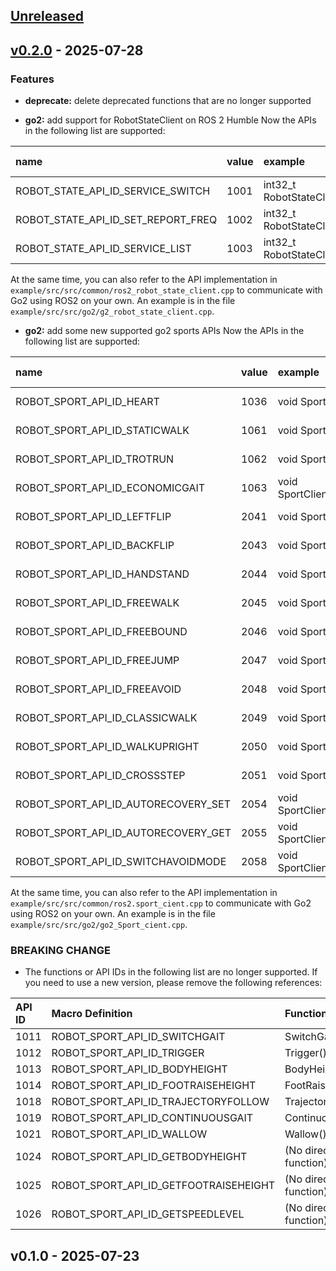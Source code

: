 <a name="unreleased"></a>
## [Unreleased]


<a name="v0.2.0"></a>
## [v0.2.0] - 2025-07-28
### Features
- **deprecate:** delete deprecated functions that are no longer supported

- **go2:** add support for RobotStateClient on ROS 2 Humble
Now the APIs in the following list are supported:

| name | value | example | ros2 version|
| :------------------------------------ | :---- | :----------------------------------------------------------- | :------- |
| ROBOT_STATE_API_ID_SERVICE_SWITCH| 1001 | int32_t RobotStateClient::ServiceSwitch(); | humble |
| ROBOT_STATE_API_ID_SET_REPORT_FREQ| 1002 | int32_t RobotStateClient::SetReportFreq(); | humble |
| ROBOT_STATE_API_ID_SERVICE_LIST| 1003 | int32_t RobotStateClient::ServiceList(); | humble |

At the same time, you can also refer to the API implementation in `example/src/src/common/ros2_robot_state_client.cpp` to communicate with Go2 using ROS2 on your own. An example is in the file` example/src/src/go2/g2_robot_state_client.cpp`.
- **go2:** add some new supported go2 sports APIs
Now the APIs in the following list are supported:

| name                                  | value | example                                                      | ros2 version |
| :------------------------------------ | :---- | :----------------------------------------------------------- | :---- |
| ROBOT_SPORT_API_ID_HEART            | 1036  | void SportClient::Heart();   | foxy humble |
| ROBOT_SPORT_API_ID_STATICWALK       | 1061  | void SportClient::StaticWalk(); | foxy humble |
| ROBOT_SPORT_API_ID_TROTRUN          | 1062  | void SportClient::TrotRun(); | foxy humble |
| ROBOT_SPORT_API_ID_ECONOMICGAIT     | 1063  | void SportClient::EconomicGait(); | foxy humble |
| ROBOT_SPORT_API_ID_LEFTFLIP         | 2041  | void SportClient::LeftFlip(); | foxy humble |
| ROBOT_SPORT_API_ID_BACKFLIP         | 2043  | void SportClient::BackFlip(); | foxy humble |
| ROBOT_SPORT_API_ID_HANDSTAND        | 2044  | void SportClient::HandStand(); | foxy humble |
| ROBOT_SPORT_API_ID_FREEWALK         | 2045  | void SportClient::FreeWalk(); | foxy humble |
| ROBOT_SPORT_API_ID_FREEBOUND        | 2046  | void SportClient::FreeBound(); | foxy humble |
| ROBOT_SPORT_API_ID_FREEJUMP         | 2047  | void SportClient::FreeJump(); | foxy humble |
| ROBOT_SPORT_API_ID_FREEAVOID        | 2048  | void SportClient::FreeAvoid(); | foxy humble |
| ROBOT_SPORT_API_ID_CLASSICWALK      | 2049  | void SportClient::ClassicWalk(); | foxy humble |
| ROBOT_SPORT_API_ID_WALKUPRIGHT      | 2050  | void SportClient::WalkUpright(); | foxy humble |
| ROBOT_SPORT_API_ID_CROSSSTEP        | 2051  | void SportClient::CrossStep(); | foxy humble |
| ROBOT_SPORT_API_ID_AUTORECOVERY_SET | 2054  | void SportClient::AutoRecoverySet(); | foxy humble |
| ROBOT_SPORT_API_ID_AUTORECOVERY_GET | 2055  | void SportClient::AutoRecoveryGet(); | humble |
| ROBOT_SPORT_API_ID_SWITCHAVOIDMODE  | 2058  | void SportClient::SwitchAvoidMode(); | foxy humble |

At the same time, you can also refer to the API implementation in `example/src/src/common/ros2.sport_cient.cpp` to communicate with Go2 using ROS2 on your own. An example is in the file `example/src/src/go2/go2_Sport_cient.cpp`.

### BREAKING CHANGE

- The functions or API IDs in the following list are no longer supported. If you need to use a new version, please remove the following references:

| API ID | Macro Definition                      | Function Name        |
| :----- | :------------------------------------ | :------------------- |
| 1011   | ROBOT_SPORT_API_ID_SWITCHGAIT         | SwitchGait()         |
| 1012   | ROBOT_SPORT_API_ID_TRIGGER            | Trigger()            |
| 1013   | ROBOT_SPORT_API_ID_BODYHEIGHT         | BodyHeight()         |
| 1014   | ROBOT_SPORT_API_ID_FOOTRAISEHEIGHT    | FootRaiseHeight()    |
| 1018   | ROBOT_SPORT_API_ID_TRAJECTORYFOLLOW   | TrajectoryFollow()   |
| 1019   | ROBOT_SPORT_API_ID_CONTINUOUSGAIT     | ContinuousGait()     |
| 1021   | ROBOT_SPORT_API_ID_WALLOW             | Wallow()             |
| 1024   | ROBOT_SPORT_API_ID_GETBODYHEIGHT      | (No direct function) |
| 1025   | ROBOT_SPORT_API_ID_GETFOOTRAISEHEIGHT | (No direct function) |
| 1026   | ROBOT_SPORT_API_ID_GETSPEEDLEVEL      | (No direct function) |


<a name="v0.1.0"></a>
## v0.1.0 - 2025-07-23

[Unreleased]: https://github.com/unitreerobotics/unitree_ros2/compare/v0.2.0...HEAD
[v0.2.0]: https://github.com/unitreerobotics/unitree_ros2/compare/v0.1.0...v0.2.0
